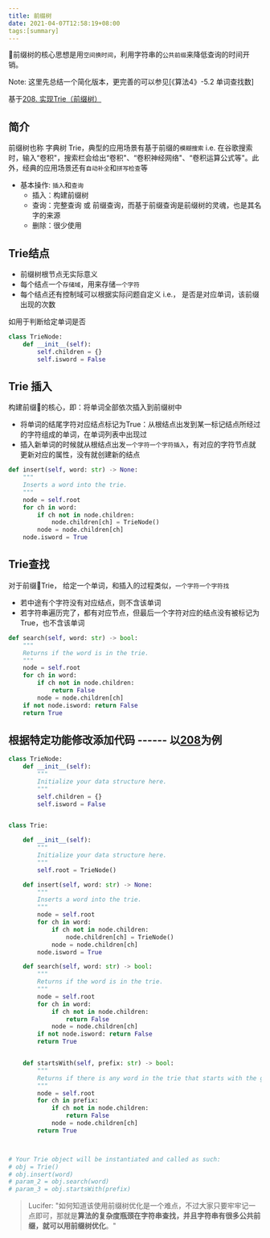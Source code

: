 ```yaml
---
title: 前缀树
date: 2021-04-07T12:58:19+08:00
tags:[summary]
---
```

🌲前缀树的核心思想是用`空间换时间`，利用字符串的`公共前缀`来降低查询的时间开销。

<!--more-->

Note: 这里先总结一个简化版本，更完善的可以参见[《算法4》-5.2 单词查找数]

基于[208. 实现Trie（前缀树）](https://leetcode-cn.com/problems/implement-trie-prefix-tree/)

## 简介

前缀树也称 字典树 Trie，典型的应用场景有基于前缀的`模糊搜索` i.e. 在谷歌搜索时，输入“卷积"，搜索栏会给出“卷积"、“卷积神经网络"、“卷积运算公式等"。此外，经典的应用场景还有`自动补全`和`拼写检查`等

- 基本操作: `插入`和`查询`
  - 插入：构建前缀树
  - 查询：完整查询 或 前缀查询，而基于前缀查询是前缀树的灵魂，也是其名字的来源
  - 删除：很少使用

## Trie结点

- 前缀树根节点无实际意义
- 每个结点一个`存储域`，用来存储`一个字符`
- 每个结点还有控制域可以根据实际问题自定义 i.e.， 是否是对应单词，该前缀出现的次数

如用于判断给定单词是否

```python
class TrieNode:
    def __init__(self):
        self.children = {}
        self.isword = False
```

## Trie 插入

构建前缀🌲的核心，即：将单词全部依次插入到前缀树中

- 将单词的结尾字符对应结点标记为True：从根结点出发到某一标记结点所经过的字符组成的单词，在单词列表中出现过
- 插入新单词的时候就从根结点出发`一个字符一个字符插入`，有对应的字符节点就更新对应的属性，没有就创建新的结点

```python
def insert(self, word: str) -> None:
    """
    Inserts a word into the trie.
    """
    node = self.root
    for ch in word:
        if ch not in node.children:
            node.children[ch] = TrieNode()
        node = node.children[ch]
    node.isword = True
```


## Trie查找

对于前缀🌲Trie， 给定一个单词，和插入的过程类似，`一个字符一个字符找`

* 若中途有个字符没有对应结点，则不含该单词
* 若字符串遍历完了，都有对应节点，但最后一个字符对应的结点没有被标记为True，也不含该单词

```python
def search(self, word: str) -> bool:
    """
    Returns if the word is in the trie.
    """
    node = self.root
    for ch in word:
        if ch not in node.children:
            return False
        node = node.children[ch]
    if not node.isword: return False
    return True
```

## 根据特定功能修改添加代码 ------ 以[208](https://leetcode-cn.com/problems/implement-trie-prefix-tree/)为例

```python
class TrieNode:
    def __init__(self):
        """
        Initialize your data structure here.
        """
        self.children = {}
        self.isword = False


class Trie:

    def __init__(self):
        """
        Initialize your data structure here.
        """
        self.root = TrieNode()

    def insert(self, word: str) -> None:
        """
        Inserts a word into the trie.
        """
        node = self.root
        for ch in word:
            if ch not in node.children:
                node.children[ch] = TrieNode()
            node = node.children[ch]
        node.isword = True

    def search(self, word: str) -> bool:
        """
        Returns if the word is in the trie.
        """
        node = self.root
        for ch in word:
            if ch not in node.children:
                return False
            node = node.children[ch]
        if not node.isword: return False
        return True


    def startsWith(self, prefix: str) -> bool:
        """
        Returns if there is any word in the trie that starts with the given prefix.
        """
        node = self.root
        for ch in prefix:
            if ch not in node.children:
                return False
            node = node.children[ch]
        return True



# Your Trie object will be instantiated and called as such:
# obj = Trie()
# obj.insert(word)
# param_2 = obj.search(word)
# param_3 = obj.startsWith(prefix)
```


> Lucifer: "如何知道该使用前缀树优化是一个难点，不过大家只要牢牢记一点即可，那就是**算法的复杂度瓶颈在字符串查找，并且字符串有很多公共前缀，就可以用前缀树优化**。"
